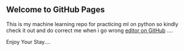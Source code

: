 ## Welcome to GitHub Pages

This is my machine learning repo for practicing ml on python so kindly check it out and do correct me when i go wrong [editor on GitHub](https://github.com/rexdivakar/Machine-Learning/edit/master/README.md) ....



Enjoy Your Stay....
